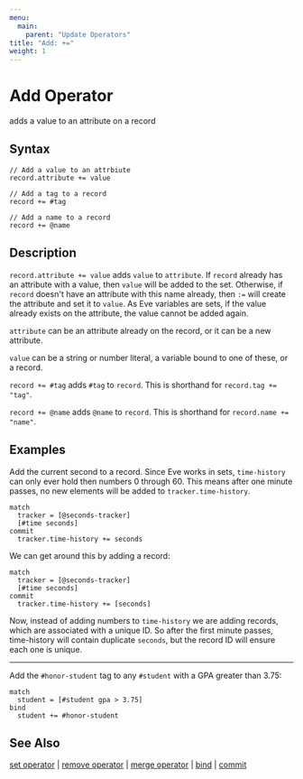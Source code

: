 ```yaml
---
menu:
  main:
    parent: "Update Operators"
title: "Add: +="
weight: 1
---
```


# Add Operator

adds a value to an attribute on a record

## Syntax

```eve
// Add a value to an attrbiute
record.attribute += value

// Add a tag to a record
record += #tag

// Add a name to a record
record += @name
```

## Description

`record.attribute += value` adds `value` to `attribute`. If `record` already has an attribute with a value, then `value` will be added to the set. Otherwise, if `record` doesn't have an attribute with this name already, then `:=` will create the attribute and set it to `value`. As Eve variables are sets, if the value already exists on the attribute, the value cannot be added again.

`attribute` can be an attribute already on the record, or it can be a new attribute.

`value` can be a string or number literal, a variable bound to one of these, or a record.  

`record += #tag` adds `#tag` to `record`. This is shorthand for `record.tag += "tag"`.

`record += @name` adds `@name` to `record`. This is shorthand for `record.name += "name"`.

## Examples

Add the current second to a record. Since Eve works in sets, `time-history` can only ever hold then numbers 0 through 60. This means after one minute passes, no new elements will be added to `tracker.time-history`. 

```eve
match
  tracker = [@seconds-tracker]
  [#time seconds]
commit
  tracker.time-history += seconds
```

We can get around this by adding a record:

```eve
match
  tracker = [@seconds-tracker]
  [#time seconds]
commit
  tracker.time-history += [seconds]
```

Now, instead of adding numbers to `time-history` we are adding records, which are associated with a unique ID. So after the first minute passes, time-history will contain duplicate `seconds`, but the record ID will ensure each one is unique.

---

Add the `#honor-student` tag to any `#student` with a GPA greater than 3.75:

```eve
match
  student = [#student gpa > 3.75]
bind
  student += #honor-student
```

## See Also

[set operator](../set) | [remove operator](../remove) | [merge operator](../merge) | [bind](../bind) | [commit](../commit)